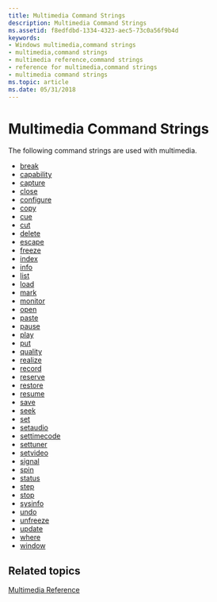 ```yaml
---
title: Multimedia Command Strings
description: Multimedia Command Strings
ms.assetid: f8edfdbd-1334-4323-aec5-73c0a56f9b4d
keywords:
- Windows multimedia,command strings
- multimedia,command strings
- multimedia reference,command strings
- reference for multimedia,command strings
- multimedia command strings
ms.topic: article
ms.date: 05/31/2018
---
```


# Multimedia Command Strings

The following command strings are used with multimedia.

-   [break](break.md)
-   [capability](capability.md)
-   [capture](capture.md)
-   [close](close.md)
-   [configure](configure.md)
-   [copy](copy.md)
-   [cue](cue.md)
-   [cut](cut.md)
-   [delete](delete.md)
-   [escape](escape.md)
-   [freeze](freeze.md)
-   [index](./windows-multimedia-start-page.md)
-   [info](info.md)
-   [list](list.md)
-   [load](load.md)
-   [mark](mark.md)
-   [monitor](monitor.md)
-   [open](open.md)
-   [paste](paste.md)
-   [pause](pause.md)
-   [play](play.md)
-   [put](put.md)
-   [quality](quality.md)
-   [realize](realize.md)
-   [record](record.md)
-   [reserve](reserve.md)
-   [restore](restore.md)
-   [resume](resume.md)
-   [save](save.md)
-   [seek](seek.md)
-   [set](set.md)
-   [setaudio](setaudio.md)
-   [settimecode](settimecode.md)
-   [settuner](settuner.md)
-   [setvideo](setvideo.md)
-   [signal](signal.md)
-   [spin](spin.md)
-   [status](status.md)
-   [step](step.md)
-   [stop](stop.md)
-   [sysinfo](sysinfo.md)
-   [undo](undo.md)
-   [unfreeze](unfreeze.md)
-   [update](update.md)
-   [where](where.md)
-   [window](window.md)

## Related topics

<dl> <dt>

[Multimedia Reference](multimedia-reference.md)
</dt> </dl>

 

 